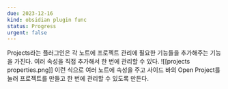 ```yaml
---
due: 2023-12-16
kind: obsidian plugin func
status: Progress
urgent: false
---
```


Projects라는 플러그인은 각 노트에 프로젝트 관리에 필요한 기능들을 추가해주는 기능을 가진다. 여러 속성을 직접 추가해서 한 번에 관리할 수 있다.
![[projects properties.png]]
이런 식으로 여러 노트에 속성을 주고 사이드 바의 Open Project를 눌러 프로젝트를 만들고 한 번에 관리할 수 있도록 만든다.